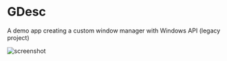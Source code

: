 # GDesc
A demo app creating a custom window manager with Windows API (legacy project)

![screenshot](/scrnshot.png?raw=true "Screenshot")
